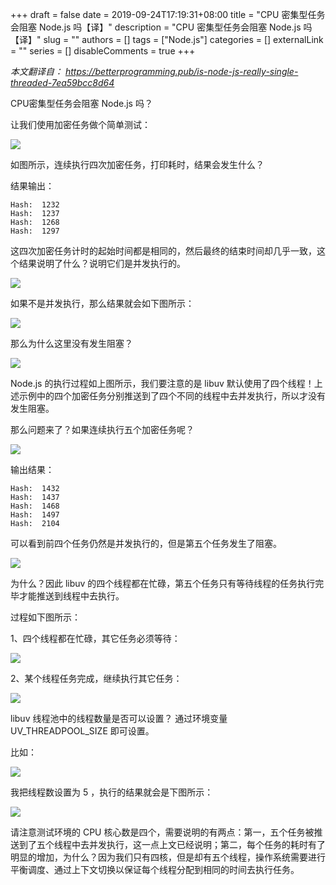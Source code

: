 +++
draft = false
date = 2019-09-24T17:19:31+08:00
title = "CPU 密集型任务会阻塞 Node.js 吗【译】"
description = "CPU 密集型任务会阻塞 Node.js 吗【译】"
slug = ""
authors = []
tags = ["Node.js"]
categories = []
externalLink = ""
series = []
disableComments = true
+++

*本文翻译自：
https://betterprogramming.pub/is-node-js-really-single-threaded-7ea59bcc8d64*


CPU密集型任务会阻塞 Node.js 吗？


让我们使用加密任务做个简单测试：

![](/images/uncate/nodejs-block1.png)

如图所示，连续执行四次加密任务，打印耗时，结果会发生什么？


结果输出：

```
Hash:  1232
Hash:  1237
Hash:  1268
Hash:  1297
```

这四次加密任务计时的起始时间都是相同的，然后最终的结束时间却几乎一致，这个结果说明了什么？说明它们是并发执行的。

![](/images/uncate/nodejs-block2.png)


如果不是并发执行，那么结果就会如下图所示：

![](/images/uncate/nodejs-block3.jpeg)


那么为什么这里没有发生阻塞？

![](/images/uncate/nodejs-block4.jpeg)

Node.js 的执行过程如上图所示，我们要注意的是 libuv 默认使用了四个线程！上述示例中的四个加密任务分别推送到了四个不同的线程中去并发执行，所以才没有发生阻塞。


那么问题来了？如果连续执行五个加密任务呢？

![](/images/uncate/nodejs-block5.png)

输出结果：

```
Hash:  1432
Hash:  1437
Hash:  1468
Hash:  1497
Hash:  2104
```

可以看到前四个任务仍然是并发执行的，但是第五个任务发生了阻塞。

![](/images/uncate/nodejs-block6.png)

为什么？因此 libuv 的四个线程都在忙碌，第五个任务只有等待线程的任务执行完毕才能推送到线程中去执行。


过程如下图所示：

1、四个线程都在忙碌，其它任务必须等待：

![](/images/uncate/nodejs-block7.jpeg)

2、某个线程任务完成，继续执行其它任务：

![](/images/uncate/nodejs-block8.jpeg)

libuv 线程池中的线程数量是否可以设置？
通过环境变量 UV_THREADPOOL_SIZE 即可设置。

比如：

![](/images/uncate/nodejs-block9.png)

我把线程数设置为 5 ，执行的结果就会是下图所示：

![](/images/uncate/nodejs-block10.png)

请注意测试环境的 CPU 核心数是四个，需要说明的有两点：第一，五个任务被推送到了五个线程中去并发执行，这一点上文已经说明；第二，每个任务的耗时有了明显的增加，为什么？因为我们只有四核，但是却有五个线程，操作系统需要进行平衡调度、通过上下文切换以保证每个线程分配到相同的时间去执行任务。